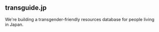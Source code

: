 ## transguide.jp

We're building a transgender-friendly resources database for people living in Japan.
